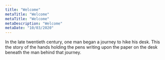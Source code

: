 ```yaml
---
title: "Welcome"
metaTitle: "Welcome"
metaTitle: "Welcome"
metaDescription: "Welcome"
metaDate: "10/03/2020"
---
```


In the late twentieth century, one man began a journey to hike his desk. This the story of the hands holding the pens writing upon the paper on the desk beneath the man behind that journey.

